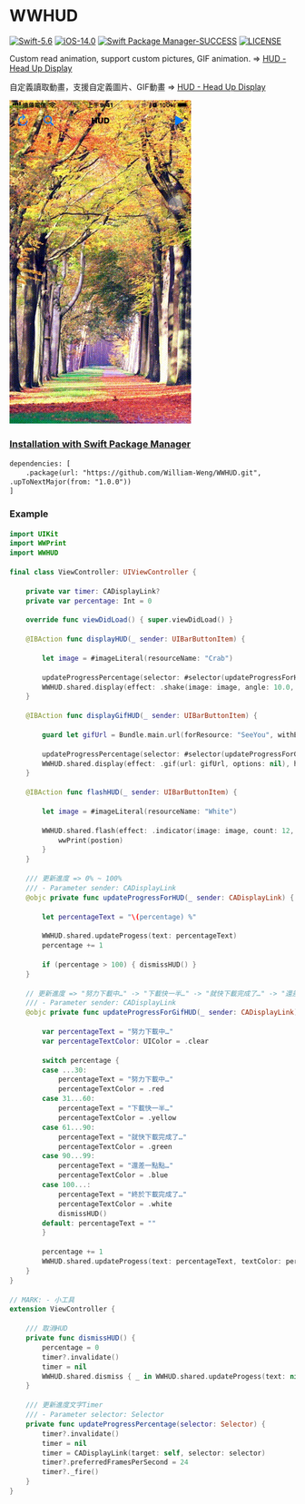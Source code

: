 # WWHUD

[![Swift-5.6](https://img.shields.io/badge/Swift-5.6-orange.svg?style=flat)](https://developer.apple.com/swift/) [![iOS-14.0](https://img.shields.io/badge/iOS-14.0-pink.svg?style=flat)](https://developer.apple.com/swift/) [![Swift Package Manager-SUCCESS](https://img.shields.io/badge/Swift_Package_Manager-SUCCESS-blue.svg?style=flat)](https://developer.apple.com/swift/) [![LICENSE](https://img.shields.io/badge/LICENSE-MIT-yellow.svg?style=flat)](https://developer.apple.com/swift/)

Custom read animation, support custom pictures, GIF animation. => [HUD - Head Up Display](https://youtu.be/6XVxvRKoAHM)

自定義讀取動畫，支援自定義圖片、GIF動畫 => [HUD - Head Up Display](https://youtu.be/6XVxvRKoAHM)

![](./Example.gif)

### [Installation with Swift Package Manager](https://medium.com/彼得潘的-swift-ios-app-開發問題解答集/使用-spm-安裝第三方套件-xcode-11-新功能-2c4ffcf85b4b)

```
dependencies: [
    .package(url: "https://github.com/William-Weng/WWHUD.git", .upToNextMajor(from: "1.0.0"))
]
```

### Example
```swift
import UIKit
import WWPrint
import WWHUD

final class ViewController: UIViewController {
    
    private var timer: CADisplayLink?
    private var percentage: Int = 0
    
    override func viewDidLoad() { super.viewDidLoad() }
    
    @IBAction func displayHUD(_ sender: UIBarButtonItem) {
        
        let image = #imageLiteral(resourceName: "Crab")
        
        updateProgressPercentage(selector: #selector(updateProgressForHUD))
        WWHUD.shared.display(effect: .shake(image: image, angle: 10.0, duration: 1.0), height: 128, backgroundColor: .green.withAlphaComponent(0.3))
    }
    
    @IBAction func displayGifHUD(_ sender: UIBarButtonItem) {
        
        guard let gifUrl = Bundle.main.url(forResource: "SeeYou", withExtension: ".gif") else { return }
        
        updateProgressPercentage(selector: #selector(updateProgressForGifHUD))
        WWHUD.shared.display(effect: .gif(url: gifUrl, options: nil), height: 256.0, backgroundColor: .red.withAlphaComponent(0.3))
    }
    
    @IBAction func flashHUD(_ sender: UIBarButtonItem) {
        
        let image = #imageLiteral(resourceName: "White")
        
        WWHUD.shared.flash(effect: .indicator(image: image, count: 12, size: CGSize(width: 2.0, height: 20), duration: 1.0, backgroundColor: .purple), height: 64, backgroundColor: .green.withAlphaComponent(0.3), animation: 3.0) { postion in
            wwPrint(postion)
        }
    }
    
    /// 更新進度 => 0% ~ 100%
    /// - Parameter sender: CADisplayLink
    @objc private func updateProgressForHUD(_ sender: CADisplayLink) {
        
        let percentageText = "\(percentage) %"
        
        WWHUD.shared.updateProgess(text: percentageText)
        percentage += 1
        
        if (percentage > 100) { dismissHUD() }
    }
    
    // 更新進度 => "努力下載中…" -> "下載快一半…" -> "就快下載完成了…" -> "還差一點點…" -> "終於下載完成了…"
    /// - Parameter sender: CADisplayLink
    @objc private func updateProgressForGifHUD(_ sender: CADisplayLink) {
        
        var percentageText = "努力下載中…"
        var percentageTextColor: UIColor = .clear

        switch percentage {
        case ...30:
            percentageText = "努力下載中…"
            percentageTextColor = .red
        case 31...60:
            percentageText = "下載快一半…"
            percentageTextColor = .yellow
        case 61...90:
            percentageText = "就快下載完成了…"
            percentageTextColor = .green
        case 90...99:
            percentageText = "還差一點點…"
            percentageTextColor = .blue
        case 100...:
            percentageText = "終於下載完成了…"
            percentageTextColor = .white
            dismissHUD()
        default: percentageText = ""
        }
        
        percentage += 1
        WWHUD.shared.updateProgess(text: percentageText, textColor: percentageTextColor)
    }
}

// MARK: - 小工具
extension ViewController {
    
    /// 取消HUD
    private func dismissHUD() {
        percentage = 0
        timer?.invalidate()
        timer = nil
        WWHUD.shared.dismiss { _ in WWHUD.shared.updateProgess(text: nil) }
    }
    
    /// 更新進度文字Timer
    /// - Parameter selector: Selector
    private func updateProgressPercentage(selector: Selector) {
        timer?.invalidate()
        timer = nil
        timer = CADisplayLink(target: self, selector: selector)
        timer?.preferredFramesPerSecond = 24
        timer?._fire()
    }
}
```


